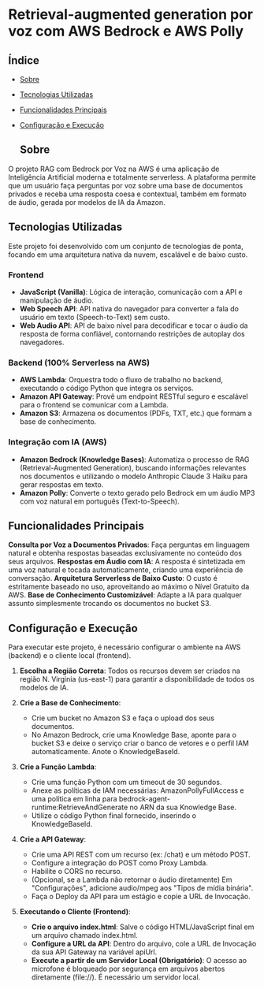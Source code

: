 # Retrieval-augmented generation por voz com AWS Bedrock e AWS Polly


## Índice

- [Sobre](#sobre)
- [Tecnologias Utilizadas](#tecnologias-utilizadas)
- [Funcionalidades Principais](#funcionalidades-principais)
- [Configuração e Execução](#configuração-e-execução)

  ## Sobre

O projeto RAG com Bedrock por Voz na AWS é uma aplicação de Inteligência Artificial moderna e totalmente serverless. A plataforma permite que um usuário faça perguntas por voz sobre uma base de documentos privados e receba uma resposta coesa e contextual, também em formato de áudio, gerada por modelos de IA da Amazon.

## Tecnologias Utilizadas 

Este projeto foi desenvolvido com um conjunto de tecnologias de ponta, focando em uma arquitetura nativa da nuvem, escalável e de baixo custo.

### Frontend

- **JavaScript (Vanilla)**: Lógica de interação, comunicação com a API e manipulação de áudio.
- **Web Speech API**: API nativa do navegador para converter a fala do usuário em texto (Speech-to-Text) sem custo.
- **Web Audio API**: API de baixo nível para decodificar e tocar o áudio da resposta de forma confiável, contornando restrições de autoplay dos navegadores.

### Backend (100% Serverless na AWS)

- **AWS Lambda**: Orquestra todo o fluxo de trabalho no backend, executando o código Python que integra os serviços.
- **Amazon API Gateway**: Provê um endpoint RESTful seguro e escalável para o frontend se comunicar com a Lambda.
- **Amazon S3**: Armazena os documentos (PDFs, TXT, etc.) que formam a base de conhecimento.

### Integração com IA (AWS)

- **Amazon Bedrock (Knowledge Bases)**: Automatiza o processo de RAG (Retrieval-Augmented Generation), buscando informações relevantes nos documentos e utilizando o modelo Anthropic Claude 3 Haiku para gerar respostas em texto.
- **Amazon Polly**: Converte o texto gerado pelo Bedrock em um áudio MP3 com voz natural em português (Text-to-Speech).

## Funcionalidades Principais
**Consulta por Voz a Documentos Privados**: Faça perguntas em linguagem natural e obtenha respostas baseadas exclusivamente no conteúdo dos seus arquivos.
**Respostas em Áudio com IA**: A resposta é sintetizada em uma voz natural e tocada automaticamente, criando uma experiência de conversação.
**Arquitetura Serverless de Baixo Custo**: O custo é estritamente baseado no uso, aproveitando ao máximo o Nível Gratuito da AWS.
**Base de Conhecimento Customizável**: Adapte a IA para qualquer assunto simplesmente trocando os documentos no bucket S3.

## Configuração e Execução

Para executar este projeto, é necessário configurar o ambiente na AWS (backend) e o cliente local (frontend).

1. **Escolha a Região Correta**: Todos os recursos devem ser criados na região N. Virginia (us-east-1) para garantir a disponibilidade de todos os modelos de IA.
   
2. **Crie a Base de Conhecimento**:
    -  Crie um bucket no Amazon S3 e faça o upload dos seus documentos.
    - No Amazon Bedrock, crie uma Knowledge Base, aponte para o bucket S3 e deixe o serviço criar o banco de vetores e o perfil IAM automaticamente. Anote o KnowledgeBaseId.
      
3. **Crie a Função Lambda**:
    - Crie uma função Python com um timeout de 30 segundos.
    - Anexe as políticas de IAM necessárias: AmazonPollyFullAccess e uma política em linha para bedrock-agent-runtime:RetrieveAndGenerate no ARN da sua Knowledge Base.
    - Utilize o código Python final fornecido, inserindo o KnowledgeBaseId.
    
4. **Crie a API Gateway**:
    - Crie uma API REST com um recurso (ex: /chat) e um método POST.
    - Configure a integração do POST como Proxy Lambda.
    - Habilite o CORS no recurso.
    - (Opcional, se a Lambda não retornar o áudio diretamente) Em "Configurações", adicione audio/mpeg aos "Tipos de mídia binária".
    -  Faça o Deploy da API para um estágio e copie a URL de Invocação.
      
5. **Executando o Cliente (Frontend)**:
     - **Crie o arquivo index.html**: Salve o código HTML/JavaScript final em um arquivo chamado index.html.
     - **Configure a URL da API**: Dentro do arquivo, cole a URL de Invocação da sua API Gateway na variável apiUrl.
     - **Execute a partir de um Servidor Local (Obrigatório)**: O acesso ao microfone é bloqueado por segurança em arquivos abertos diretamente (file://). É necessário um servidor local.
